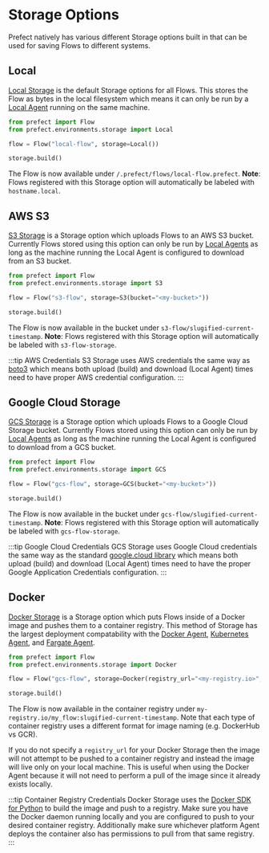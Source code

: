 # Storage Options

Prefect natively has various different Storage options built in that can be used for saving Flows to different systems.

## Local

[Local Storage](/api/unreleased/environments/storage.html#local) is the default Storage options for all Flows. This stores the Flow as bytes in the local filesystem which means it can only be run by a [Local Agent](/cloud/agent/local.html) running on the same machine.

```python
from prefect import Flow
from prefect.environments.storage import Local

flow = Flow("local-flow", storage=Local())

storage.build()
```

The Flow is now available under `/.prefect/flows/local-flow.prefect`. **Note**: Flows registered with this Storage option will automatically be labeled with `hostname.local`.

## AWS S3

[S3 Storage](/api/unreleased/environments/storage.html#s3) is a Storage option which uploads Flows to an AWS S3 bucket. Currently Flows stored using this option can only be run by [Local Agents](/cloud/agent/local.html) as long as the machine running the Local Agent is configured to download from an S3 bucket.

```python
from prefect import Flow
from prefect.environments.storage import S3

flow = Flow("s3-flow", storage=S3(bucket="<my-bucket>"))

storage.build()
```

The Flow is now available in the bucket under `s3-flow/slugified-current-timestamp`. **Note**: Flows registered with this Storage option will automatically be labeled with `s3-flow-storage`.

:::tip AWS Credentials
S3 Storage uses AWS credentials the same way as [boto3](https://boto3.amazonaws.com/v1/documentation/api/latest/guide/configuration.html) which means both upload (build) and download (Local Agent) times need to have proper AWS credential configuration.
:::

## Google Cloud Storage

[GCS Storage](/api/unreleased/environments/storage.html#gcs) is a Storage option which uploads Flows to a Google Cloud Storage bucket. Currently Flows stored using this option can only be run by [Local Agents](/cloud/agent/local.html) as long as the machine running the Local Agent is configured to download from a GCS bucket.

```python
from prefect import Flow
from prefect.environments.storage import GCS

flow = Flow("gcs-flow", storage=GCS(bucket="<my-bucket>"))

storage.build()
```

The Flow is now available in the bucket under `gcs-flow/slugified-current-timestamp`. **Note**: Flows registered with this Storage option will automatically be labeled with `gcs-flow-storage`.

:::tip Google Cloud Credentials
GCS Storage uses Google Cloud credentials the same way as the standard [google.cloud library](https://cloud.google.com/docs/authentication/production#auth-cloud-implicit-python) which means both upload (build) and download (Local Agent) times need to have the proper Google Application Credentials configuration.
:::

## Docker

[Docker Storage](/api/unreleased/environments/storage.html#docker) is a Storage option which puts Flows inside of a Docker image and pushes them to a container registry. This method of Storage has the largest deployment compatability with the [Docker Agent](/cloud/agent/docker.html), [Kubernetes Agent](/cloud/agent/kubernetes.html), and [Fargate Agent](/cloud/agent/fargate.html).

```python
from prefect import Flow
from prefect.environments.storage import Docker

flow = Flow("gcs-flow", storage=Docker(registry_url="<my-registry.io>", image_name="my_flow"))

storage.build()
```

The Flow is now available in the container registry under `my-registry.io/my_flow:slugified-current-timestamp`. Note that each type of container registry uses a different format for image naming (e.g. DockerHub vs GCR).

If you do not specify a `registry_url` for your Docker Storage then the image will not attempt to be pushed to a container registry and instead the image will live only on your local machine. This is useful when using the Docker Agent because it will not need to perform a pull of the image since it already exists locally.

:::tip Container Registry Credentials
Docker Storage uses the [Docker SDK for Python](https://docker-py.readthedocs.io/en/stable/index.html) to build the image and push to a registry. Make sure you have the Docker daemon running locally and you are configured to push to your desired container registry. Additionally make sure whichever platform Agent deploys the container also has permissions to pull from that same registry.
:::
